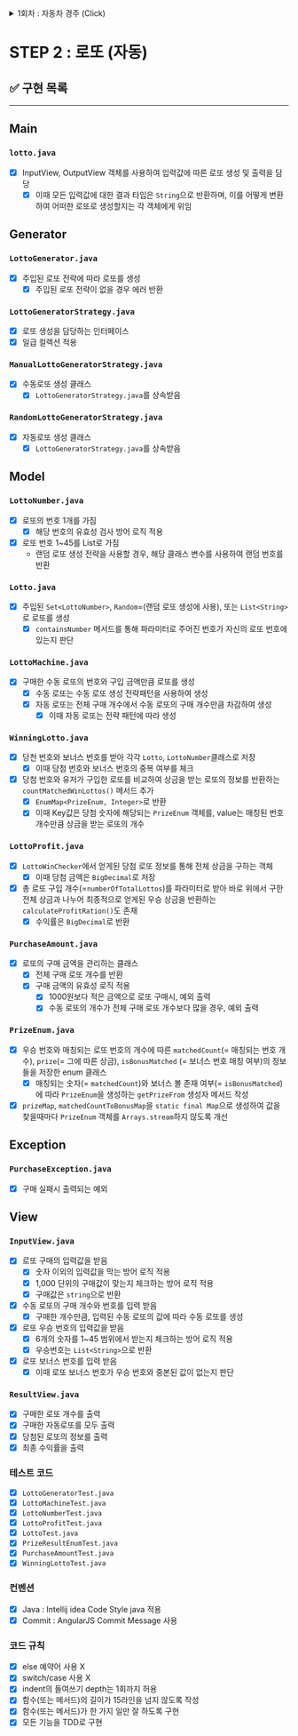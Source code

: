 <details>
<summary>1회차 : 자동차 경주 (Click) </summary>


# (1회차) 자동차 경주 🚗 🏁

## ✅ 구현 목록 : 체크 리스트

❗ 가장 최신으로 업데이트된 기능은 **(<span style="color:red">New</span>)** 접미사가 포함됨

---

### `RacingController.class`

- [x] 유저의 입력값을 받아 메인 서비스(`RacingGame`)를 호출하여 결과값을 전달받아 출력해주는 매개체

### `Cars.class`

- [x] 경주에 참가하는 자동차의 대수 만큼 Car 인스턴스 추가 (`joinCars()`)
- [x] 자동차의 움직이는 메서드(`move()`)
- [x] 가장 높은 점수의 자동차 유저를 찾는 메서드 (`getWinnerNames()`) (**<span style="color:red">New</span>**)

### 입출력 클래스

- [x] 입력 클래스 (`InputView.class`)
  - [x] 자동차 이름 입력
    - [x] 복수개의 자동차는 ','를 기준으로만 구분 가능 (**<span style="color:red">New</span>**)
    - [x] 자동차 1개의 이름은 5를 초과할 수 없음 (**<span style="color:red">New</span>**)
  - [x] 움직임 회수 입력
    - [x] 입력값이 숫자가 아니거나 0 이하의 값일 경우 재입력 요청
- [x] 출력 클래스 (`ResultView.class`)
  - [x] 전진하는 자동차를 출력할 때 이름을 같이 출력 (**<span style="color:red">New</span>**)
  - [x] 최종 우승자 이름을 출력 (**<span style="color:red">New</span>**)

### `Car.class`

- [x] 점수를 가짐 (= 자동차의 위치) (**<span style="color:red">New</span>**)
- [x] move()를 호출하여 자동차의 움직임 여부를 결정
  - 이때 움직임을 결정하는 핵심 로직은 `전략 패턴` 사용 (`CarMovementStrategy.class`)

### 테스트 코드

- [x] `CarsTest.class`
- [x] `CarTest.class`

### 컨벤션

- [x] Java : Intellij idea Code Style java 적용
- [x] Commit : AngularJS Commit Message 사용

### 코드 규칙

- [x] else 예약어 사용 X
- [x] switch / case 사용 X
- [x] index의 들여쓰기 depth는 1회까지 허용 (**<span style="color:red">New</span>**)
- [x] 함수(또는 메서드)의 길이가 15라인을 넘지 않도록 작성  (**<span style="color:red">New</span>**)

</details>

# STEP 2 : 로또 (자동)

## ✅ 구현 목록

---
## Main
### `lotto.java`
- [x] InputView, OutputView 객체를 사용하여 입력값에 따른 로또 생성 및 출력을 담당
  - [x] 이때 모든 입력값에 대한 결과 타입은 `String`으로 반환하며, 이를 어떻게 변환하여 어떠한 로또로 생성할지는 각 객체에게 위임
 
## Generator
### `LottoGenerator.java`
- [x] 주입된 로또 전략에 따라 로또를 생성
  - [x] 주입된 로또 전략이 없을 경우 에러 반환

### `LottoGeneratorStrategy.java`
- [x] 로또 생성을 담당하는 인터페이스
- [x] 일급 컬렉션 적용

### `ManualLottoGeneratorStrategy.java`
- [x] 수동로또 생성 클래스
  - [x] `LottoGeneratorStrategy.java`를 상속받음

### `RandomLottoGeneratorStrategy.java`
- [x] 자동로또 생성 클래스
  - [x] `LottoGeneratorStrategy.java`를 상속받음

## Model
### `LottoNumber.java`
- [x] 로또의 번호 1개를 가짐
  - [x] 해당 번호의 유효성 검사 방어 로직 적용
- [x] 로또 번호 1~45를 List<Integer>로 가짐
  - 랜덤 로또 생성 전략을 사용할 경우, 해당 클래스 변수를 사용하여 랜덤 번호를 반환

### `Lotto.java`
- [x] 주입된 `Set<LottoNumber>`, `Random`=(랜덤 로또 생성에 사용), 또는 `List<String>`로 로또를 생성
  - [x] `containsNumber` 메서드를 통해 파라미터로 주어진 번호가 자신의 로또 번호에 있는지 판단

### `LottoMachine.java`
- [x] 구매한 수동 로또의 번호와 구입 금액만큼 로또를 생성
  - [x] 수동 로또는 수동 로또 생성 전략패턴을 사용하여 생성
  - [x] 자동 로또는 전체 구매 개수에서 수동 로또의 구매 개수만큼 차감하여 생성
    - [x] 이때 자동 로또는 전략 패턴에 따라 생성

### `WinningLotto.java`
- [x] 당천 번호와 보너스 번호를 받아 각각 `Lotto`, `LottoNumber`클래스로 저장
  - [x] 이때 당첨 번호와 보너스 번호의 중복 여부를 체크
- [x] 당첨 번호와 유저가 구입한 로또를 비교하여 상금을 받는 로또의 정보를 반환하는 `countMatchedWinLottos()` 메서드 추가
  - [x] `EnumMap<PrizeEnum, Integer>`로 반환
  - [x] 이때 Key값은 당첨 숫자에 해당되는 `PrizeEnum` 객체를, value는 매칭된 번호 개수만큼 상금을 받는 로또의 개수
  
### `LottoProfit.java`
- [x] `LottoWinChecker`에서 얻게된 당첨 로또 정보를 통해 전체 상금을 구하는 객체
  - [x] 이때 당첨 금액은 `BigDecimal`로 저장 
- [x] 총 로또 구입 개수(=`numberOfTotalLottos`)를 파라미터로 받아 바로 위에서 구한 전체 상금과 나누어 최종적으로 얻게된 우승 상금을 반환하는 `calculateProfitRation()`도 존재
  - [x] 수익률은 `BigDecimal`로 반환

### `PurchaseAmount.java`
- [x] 로또의 구매 금액을 관리하는 클래스
  - [x] 전체 구매 로또 개수를 반환
  - [x] 구매 금액의 유효성 로직 적용
    - [x] 1000원보다 적은 금액으로 로또 구매시, 예외 출력
    - [x] 수동 로또의 개수가 전체 구매 로또 개수보다 많을 경우, 예외 출력

### `PrizeEnum.java `
- [x] 우승 번호와 매칭되는 로또 번호의 개수에 따른 `matchedCount`(= 매칭되는 번호 개수), `prize`(= 그에 따른 상금), `isBonusMatched` (= 보너스 번호 매칭 여부)의 정보들을 저장한 enum 클래스
  - [x] 매칭되는 숫자(= `matchedCount`)와 보너스 볼 존재 여부(= `isBonusMatched`)에 따라 `PrizeEnum`을 생성하는 `getPrizeFrom` 생성자 메서드 작성
- [x] `prizeMap`, `matchedCountToBonusMap`을 `static final Map`으로 생성하여 값을 찾을때마다 `PrizeEnum` 객체를 `Arrays.stream`하지 않도록 개선

## Exception
### `PurchaseException.java`
- [x] 구매 실패시 출력되는 예외

## View
### `InputView.java`
- [x] 로또 구매의 입력값을 받음
  - [x] 숫자 이외의 입력값을 막는 방어 로직 적용
  - [x] 1,000 단위의 구매값이 맞는지 체크하는 방어 로직 적용
  - [x] 구매값은 `string`으로 반환
- [x] 수동 로또의 구매 개수와 번호를 입력 받음
  - [x] 구매한 개수만큼, 입력된 수동 로또의 값에 따라 수동 로또를 생성
- [x] 로또 우승 번호의 입력값을 받음
  - [x] 6개의 숫자를 1~45 범위에서 받는지 체크하는 방어 로직 적용 
  - [x] 우승번호는 `List<String>`으로 반환
- [x] 로또 보너스 번호를 입력 받음
  - [x] 이때 로또 보너스 번호가 우승 번호와 중본된 값이 없는지 판단

### `ResultView.java`
- [x] 구매한 로또 개수를 출력
- [x] 구매한 자동로또를 모두 출력
- [x] 당첨된 로또의 정보를 출력
- [x] 최종 수익률을 출력

### 테스트 코드
- [x] `LottoGeneratorTest.java`
- [x] `LottoMachineTest.java`
- [x] `LottoNumberTest.java`
- [x] `LottoProfitTest.java`
- [x] `LottoTest.java`
- [x] `PrizeResultEnumTest.java`
- [x] `PurchaseAmountTest.java`
- [x] `WinningLottoTest.java`

### 컨벤션
- [x] Java : Intellij idea Code Style java 적용
- [x] Commit : AngularJS Commit Message 사용

### 코드 규칙
- [x] else 예약어 사용 X
- [x] switch/case 사용 X
- [x] indent의 들여쓰기 depth는 1회까지 허용
- [x] 함수(또는 메서드)의 길이가 15라인을 넘지 않도록 작성
- [x] 함수(또는 메서드)가 한 가지 일만 잘 하도록 구현
- [x] 모든 기능을 TDD로 구현